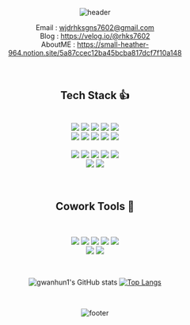 <div align="center">

![header](https://capsule-render.vercel.app/api?type=waving&fontColor=ffffff&color=6699ff&height=200&section=header&text=gwanhun1's%20GITHUB😁&fontSize=50&animation=fadeIn1.2s)
    <div align="center">Email : wjdrhksgns7602@gmail.com</div>
    <div align="center">Blog : https://velog.io/@rhks7602</div>
    <div align="center">AboutME : https://small-heather-964.notion.site/5a87ccec12ba45bcba817dcf7f10a148</div>
  <br/>
  <br/>

  
  <!-- Badge -->
  ##  Tech Stack 👍
  
  <!-- Language -->
  <br/>
  <img src="https://img.shields.io/badge/HTML-E34F26?style=flat-square&logo=HTML5&logoColor=white"/>
  <img src="https://img.shields.io/badge/Javascript-F7DF1E?style=flat-square&logo=JavaScript&logoColor=black"/>
  <img src="https://img.shields.io/badge/typescript-%23007ACC.svg?style=flat-square&logo=typescript&logoColor=white"/>
  <img src="https://img.shields.io/badge/React.js-61DAFB?style=flat&logo=React&logoColor=white"/>
  <img src="https://img.shields.io/badge/Create%20React%20App-09D3AC?style=flat&logo=createreactapp&logoColor=white"/>
  <br/>
  <img src="https://img.shields.io/badge/React-Native-61DAFB?style=flat&logo=React&logoColor=white"/>
  <img src="https://img.shields.io/badge/NEXT.js-000000?style=flat&logo=next.js&logoColor=white"/>
  <img src="https://img.shields.io/badge/Redux-4A154B?style=flat&logo=Redux&logoColor=white"/>
  <img src="https://img.shields.io/badge/Recoil-212121?style=flat&logo=recoil&logoColor=white"/>
  <img src="https://img.shields.io/badge/React Query-FF4154?style=flat&logo=React Query&logoColor=white"/>
 <br/>
 <br/>
  <img src="https://img.shields.io/badge/CSS-1572B6?style=flat-square&logo=expo&logoColor=#000020"/>
  <img src="https://img.shields.io/badge/SASS-hotpink.svg?style=flat-square&logo=SASS&logoColor=white"/>
  <img src="https://img.shields.io/badge/styled--components-DB7093?style=flat-square&logo=styled-components&logoColor=white"/>
  <img src="https://img.shields.io/badge/Tailwindcss-06B6D4?style=flat&logo=tailwindcss&logoColor=white"/> 
  <img src="https://img.shields.io/badge/Bootstrap-31A8FF?style=flat&logo=Bootstrap&logoColor=white"/> 
  <br/>
  <img src="https://img.shields.io/badge/expo-1572B6?style=flat-square&logo=CSS3&logoColor=white"/>
  <img src="https://img.shields.io/badge/firebase-1572B6?style=flat-square&logo=firebase&logoColor=#FFCA28"/>
  <br/>
  <br/>
  <br/>
  
  ## Cowork Tools 🤟
  <br/>
  <p>
    <img src="https://img.shields.io/badge/git-%23F05033.svg?style=flat-square&logo=git&logoColor=white"/>
    <img src="https://img.shields.io/badge/GitHub-181717?style=flat-square&logo=GitHub&logoColor=white"/>
    <img src="https://img.shields.io/badge/Notion-181717?style=flat-square&logo=Notion&logoColor=white"/>
<!--     <img src="https://img.shields.io/badge/Figma-F24E1E?style=flat-square&logo=Figma&logoColor=white"/> -->
    <img src="https://img.shields.io/badge/Slack-4A154B?style=flat-square&logo=Slack&logoColor=white"/>
    <img src="https://img.shields.io/badge/Trello-%23026AA7.svg?style=flat-square&logo=Trello&logoColor=white"/>
    <br/>
    <img src="https://img.shields.io/badge/Jira-02458D?style=flat-square&logo=Jira&logoColor=white"/>
    <img src="https://img.shields.io/badge/Visual%20Studio%20Code-007ACC?style=flat-square&logo=Visual%20Studio%20Code&logoColor=white"/>
  </p>
  
  <br/>
  
![gwanhun1's GitHub stats](https://github-readme-stats.vercel.app/api?username=gwanhun1&show_icons=true&theme=gruvbox)
  [![Top Langs](https://github-readme-stats.vercel.app/api/top-langs/?username=gwanhun1)](https://github.com/gwanhun1/github-readme-stats)
 
  <br/>
    
![footer](https://capsule-render.vercel.app/api?type=waving&fontColor=ffffff&color=6699ff&height=200&section=footer&text=Good%20Bye😁&fontSize=50) 
